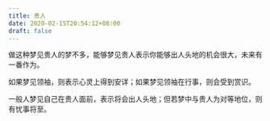 ```yaml
---
title: 贵人
date: 2020-02-15T20:54:12+08:00
draft: false
---
```


做这种梦见贵人的梦不多，能够梦见贵人表示你能够出人头地的机会很大，未来有一番作为。<br>

如果梦见领袖，则表示心灵上得到安详；如果梦见领袖在行事，则会受到赏识。<br>

一般人梦见自己在贵人面前，表示将会出人头地；但若梦中与贵人为对等地位，则有忧事将至。<br>
